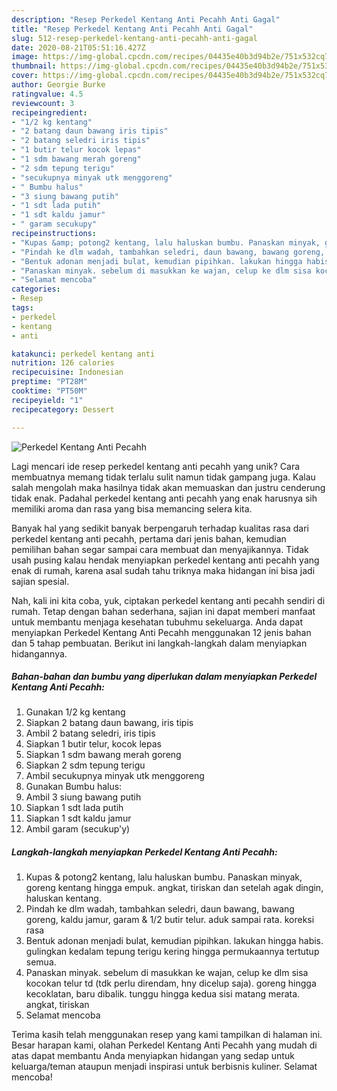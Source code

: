 ```yaml
---
description: "Resep Perkedel Kentang Anti Pecahh Anti Gagal"
title: "Resep Perkedel Kentang Anti Pecahh Anti Gagal"
slug: 512-resep-perkedel-kentang-anti-pecahh-anti-gagal
date: 2020-08-21T05:51:16.427Z
image: https://img-global.cpcdn.com/recipes/04435e40b3d94b2e/751x532cq70/perkedel-kentang-anti-pecahh-foto-resep-utama.jpg
thumbnail: https://img-global.cpcdn.com/recipes/04435e40b3d94b2e/751x532cq70/perkedel-kentang-anti-pecahh-foto-resep-utama.jpg
cover: https://img-global.cpcdn.com/recipes/04435e40b3d94b2e/751x532cq70/perkedel-kentang-anti-pecahh-foto-resep-utama.jpg
author: Georgie Burke
ratingvalue: 4.5
reviewcount: 3
recipeingredient:
- "1/2 kg kentang"
- "2 batang daun bawang iris tipis"
- "2 batang seledri iris tipis"
- "1 butir telur kocok lepas"
- "1 sdm bawang merah goreng"
- "2 sdm tepung terigu"
- "secukupnya minyak utk menggoreng"
- " Bumbu halus"
- "3 siung bawang putih"
- "1 sdt lada putih"
- "1 sdt kaldu jamur"
- " garam secukupy"
recipeinstructions:
- "Kupas &amp; potong2 kentang, lalu haluskan bumbu. Panaskan minyak, goreng kentang hingga empuk. angkat, tiriskan dan setelah agak dingin, haluskan kentang."
- "Pindah ke dlm wadah, tambahkan seledri, daun bawang, bawang goreng, kaldu jamur, garam &amp; 1/2 butir telur. aduk sampai rata. koreksi rasa"
- "Bentuk adonan menjadi bulat, kemudian pipihkan. lakukan hingga habis. gulingkan kedalam tepung terigu kering hingga permukaannya tertutup semua."
- "Panaskan minyak. sebelum di masukkan ke wajan, celup ke dlm sisa kocokan telur td (tdk perlu direndam, hny dicelup saja). goreng hingga kecoklatan, baru dibalik. tunggu hingga kedua sisi matang merata. angkat, tiriskan"
- "Selamat mencoba"
categories:
- Resep
tags:
- perkedel
- kentang
- anti

katakunci: perkedel kentang anti 
nutrition: 126 calories
recipecuisine: Indonesian
preptime: "PT28M"
cooktime: "PT50M"
recipeyield: "1"
recipecategory: Dessert

---
```



![Perkedel Kentang Anti Pecahh](https://img-global.cpcdn.com/recipes/04435e40b3d94b2e/751x532cq70/perkedel-kentang-anti-pecahh-foto-resep-utama.jpg)

Lagi mencari ide resep perkedel kentang anti pecahh yang unik? Cara membuatnya memang tidak terlalu sulit namun tidak gampang juga. Kalau salah mengolah maka hasilnya tidak akan memuaskan dan justru cenderung tidak enak. Padahal perkedel kentang anti pecahh yang enak harusnya sih memiliki aroma dan rasa yang bisa memancing selera kita.



Banyak hal yang sedikit banyak berpengaruh terhadap kualitas rasa dari perkedel kentang anti pecahh, pertama dari jenis bahan, kemudian pemilihan bahan segar sampai cara membuat dan menyajikannya. Tidak usah pusing kalau hendak menyiapkan perkedel kentang anti pecahh yang enak di rumah, karena asal sudah tahu triknya maka hidangan ini bisa jadi sajian spesial.


Nah, kali ini kita coba, yuk, ciptakan perkedel kentang anti pecahh sendiri di rumah. Tetap dengan bahan sederhana, sajian ini dapat memberi manfaat untuk membantu menjaga kesehatan tubuhmu sekeluarga. Anda dapat menyiapkan Perkedel Kentang Anti Pecahh menggunakan 12 jenis bahan dan 5 tahap pembuatan. Berikut ini langkah-langkah dalam menyiapkan hidangannya.

<!--inarticleads1-->

##### Bahan-bahan dan bumbu yang diperlukan dalam menyiapkan Perkedel Kentang Anti Pecahh:

1. Gunakan 1/2 kg kentang
1. Siapkan 2 batang daun bawang, iris tipis
1. Ambil 2 batang seledri, iris tipis
1. Siapkan 1 butir telur, kocok lepas
1. Siapkan 1 sdm bawang merah goreng
1. Siapkan 2 sdm tepung terigu
1. Ambil secukupnya minyak utk menggoreng
1. Gunakan  Bumbu halus:
1. Ambil 3 siung bawang putih
1. Siapkan 1 sdt lada putih
1. Siapkan 1 sdt kaldu jamur
1. Ambil  garam (secukup&#39;y)




<!--inarticleads2-->

##### Langkah-langkah menyiapkan Perkedel Kentang Anti Pecahh:

1. Kupas &amp; potong2 kentang, lalu haluskan bumbu. Panaskan minyak, goreng kentang hingga empuk. angkat, tiriskan dan setelah agak dingin, haluskan kentang.
1. Pindah ke dlm wadah, tambahkan seledri, daun bawang, bawang goreng, kaldu jamur, garam &amp; 1/2 butir telur. aduk sampai rata. koreksi rasa
1. Bentuk adonan menjadi bulat, kemudian pipihkan. lakukan hingga habis. gulingkan kedalam tepung terigu kering hingga permukaannya tertutup semua.
1. Panaskan minyak. sebelum di masukkan ke wajan, celup ke dlm sisa kocokan telur td (tdk perlu direndam, hny dicelup saja). goreng hingga kecoklatan, baru dibalik. tunggu hingga kedua sisi matang merata. angkat, tiriskan
1. Selamat mencoba




Terima kasih telah menggunakan resep yang kami tampilkan di halaman ini. Besar harapan kami, olahan Perkedel Kentang Anti Pecahh yang mudah di atas dapat membantu Anda menyiapkan hidangan yang sedap untuk keluarga/teman ataupun menjadi inspirasi untuk berbisnis kuliner. Selamat mencoba!
